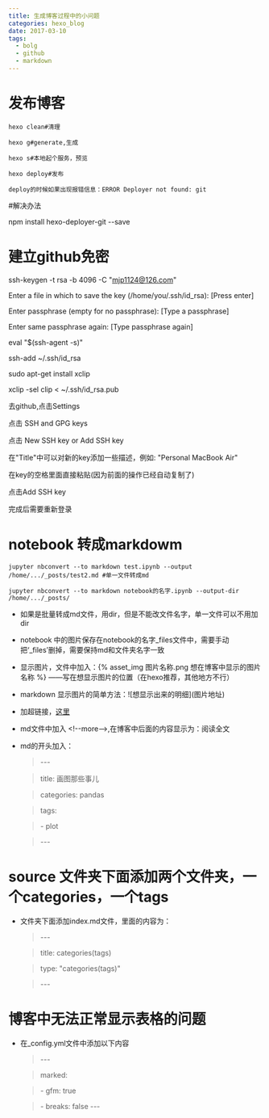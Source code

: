 ```yaml
---
title: 生成博客过程中的小问题
categories: hexo_blog
date: 2017-03-10
tags: 
  - bolg
  - github
  - markdown
---
```


# 发布博客
```
hexo clean#清理

hexo g#generate,生成

hexo s#本地起个服务，预览

hexo deploy#发布

deploy的时候如果出现报错信息：ERROR Deployer not found: git
```
<!--more-->

#解决办法

npm install hexo-deployer-git --save


# 建立github免密

ssh-keygen -t rsa -b 4096 -C "mjp1124@126.com"

Enter a file in which to save the key (/home/you/.ssh/id_rsa): [Press enter]

Enter passphrase (empty for no passphrase): [Type a passphrase]

Enter same passphrase again: [Type passphrase again]

eval "$(ssh-agent -s)"

ssh-add ~/.ssh/id_rsa

sudo apt-get install xclip

xclip -sel clip < ~/.ssh/id_rsa.pub

去github,点击Settings

点击 SSH and GPG keys

点击 New SSH key or Add SSH key

在"Title"中可以对新的key添加一些描述，例如: "Personal MacBook Air"

在key的空格里面直接粘贴(因为前面的操作已经自动复制了)

点击Add SSH key

完成后需要重新登录

# notebook 转成markdowm

`jupyter nbconvert --to markdown test.ipynb --output /home/.../_posts/test2.md #单一文件转成md`

` jupyter nbconvert --to markdown notebook的名字.ipynb --output-dir /home/.../_posts/ `

* 如果是批量转成md文件，用dir，但是不能改文件名字，单一文件可以不用加dir

* notebook 中的图片保存在notebook的名字_files文件中，需要手动把‘_files’删掉，需要保持md和文件夹名字一致

* 显示图片，文件中加入：\{% asset_img 图片名称.png 想在博客中显示的图片名称 %\}  ——写在想显示图片的位置（在hexo推荐，其他地方不行）

* markdown 显示图片的简单方法：\!\[想显示出来的明细\](图片地址)

* 加超链接，[这里](想链接到的网址)

* md文件中加入 \<!--more-->,在博客中后面的内容显示为：阅读全文

* md的开头加入：
    > \---
    
    > title: 画图那些事儿
    
    > categories: pandas
    
    > tags: 
    
    >   \- plot
    
    >  \---
 
# source 文件夹下面添加两个文件夹，一个categories，一个tags
* 文件夹下面添加index.md文件，里面的内容为：
    > \---

    > title: categories(tags)

    > type: "categories(tags)"

    > \---

# 博客中无法正常显示表格的问题
* 在_config.yml文件中添加以下内容
    > \---
    
    > marked: 
    
    >   \- gfm: true
    
    >   \- breaks: false
    >  \---
 

